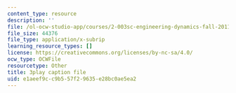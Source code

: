 ```yaml
---
content_type: resource
description: ''
file: /ol-ocw-studio-app/courses/2-003sc-engineering-dynamics-fall-2011/e1aeef9cc9b557f29635e28bc0ae5ea2_6wPHoFjnYXI.vtt
file_size: 44376
file_type: application/x-subrip
learning_resource_types: []
license: https://creativecommons.org/licenses/by-nc-sa/4.0/
ocw_type: OCWFile
resourcetype: Other
title: 3play caption file
uid: e1aeef9c-c9b5-57f2-9635-e28bc0ae5ea2
---
```

